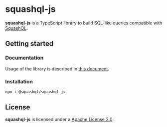 # squashql-js

**squashql-js** is a TypeScript library to build SQL-like queries compatible with [SquashQL](https://github.com/squashql/squashql).

## Getting started

### Documentation

Usage of the library is described in [this document](https://github.com/squashql/squashql/blob/main/QUERY.md).

### Installation

```bash
npm i @squashql/squashql-js
```

## License

**squashql-js** is licensed under a [Apache License 2.0](https://github.com/squashql/squashql/blob/main/LICENSE.md).
